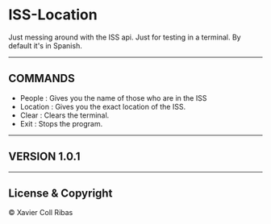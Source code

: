 # ISS-Location
Just messing around with the ISS api. Just for testing in a terminal.
By default it's in Spanish.

---
## COMMANDS
- People : Gives you the name of those who are in the ISS
- Location : Gives you the exact location of the ISS.
- Clear : Clears the terminal.
- Exit : Stops the program.

---

## VERSION 1.0.1

---
## License & Copyright
© Xavier Coll Ribas
